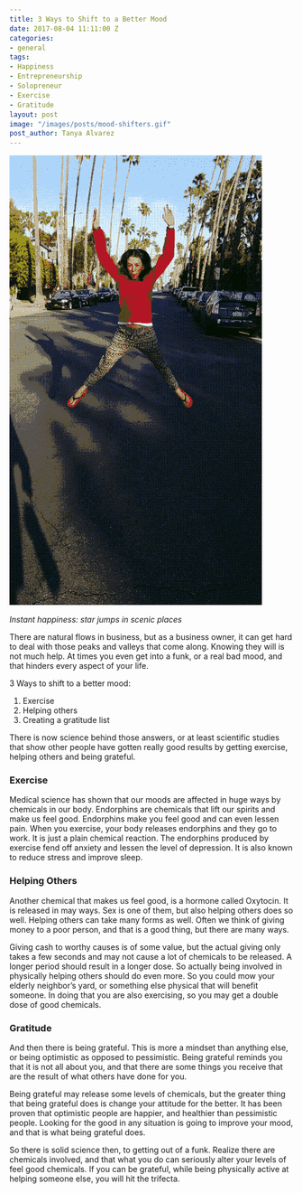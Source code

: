 ```yaml
---
title: 3 Ways to Shift to a Better Mood
date: 2017-08-04 11:11:00 Z
categories:
- general
tags:
- Happiness
- Entrepreneurship
- Solopreneur
- Exercise
- Gratitude
layout: post
image: "/images/posts/mood-shifters.gif"
post_author: Tanya Alvarez
---
```


<img src="/images/posts/mood-shifters.gif" />

<span class="small">_Instant happiness: star jumps in scenic places_</span>

There are natural flows in business, but as a business owner, it can get hard to deal with those peaks and valleys that come along. Knowing they will is not much help. At times you even get into a funk, or a real bad mood, and that hinders every aspect of your life.

3 Ways to shift to a better mood:

1. Exercise
2. Helping others
3. Creating a gratitude list

There is now science behind those answers, or at least scientific studies that show other people have gotten really good results by getting exercise, helping others and being grateful.

### Exercise
Medical science has shown that our moods are affected in huge ways by chemicals in our body. Endorphins are chemicals that lift our spirits and make us feel good. Endorphins make you feel good and can even lessen pain. When you exercise, your body releases endorphins and they go to work. It is just a plain chemical reaction. The endorphins produced by exercise fend off anxiety and lessen the level of depression. It is also known to reduce stress and improve sleep.

### Helping Others
Another chemical that makes us feel good, is a hormone called Oxytocin. It is released in may ways. Sex is one of them, but also helping others does so well. Helping others can take many forms as well. Often we think of giving money to a poor person, and that is a good thing, but there are many ways.

Giving cash to worthy causes is of some value, but the actual giving only takes a few seconds and may not cause a lot of chemicals to be released. A longer period should result in a longer dose. So actually being involved in physically helping others should do even more. So you could mow your elderly neighbor’s yard, or something else physical that will benefit someone. In doing that you are also exercising, so you may get a double dose of good chemicals.

### Gratitude
And then there is being grateful. This is more a mindset than anything else, or being optimistic as opposed to pessimistic. Being grateful reminds you that it is not all about you, and that there are some things you receive that are the result of what others have done for you.

Being grateful may release some levels of chemicals, but the greater thing that being grateful does is change your attitude for the better. It has been proven that optimistic people are happier, and healthier than pessimistic people. Looking for the good in any situation is going to improve your mood, and that is what being grateful does.

So there is solid science then, to getting out of a funk. Realize there are chemicals involved, and that what you do can seriously alter your levels of feel good chemicals. If you can be grateful, while being physically active at helping someone else, you will hit the trifecta.

